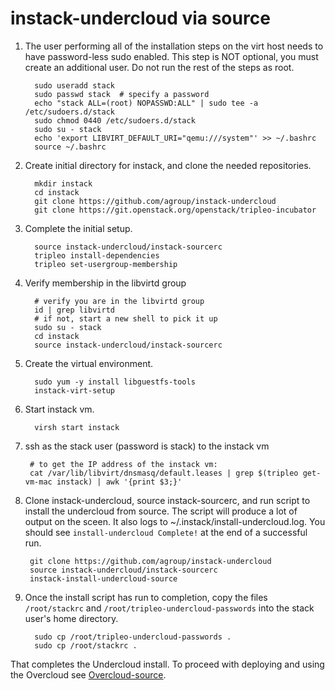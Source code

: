 instack-undercloud via source
=============================

1. The user performing all of the installation steps on the virt host needs to
   have password-less sudo enabled. This step is NOT optional, you must create an
   additional user. Do not run the rest of the steps as root.

         sudo useradd stack
         sudo passwd stack  # specify a password
         echo "stack ALL=(root) NOPASSWD:ALL" | sudo tee -a /etc/sudoers.d/stack
         sudo chmod 0440 /etc/sudoers.d/stack
         sudo su - stack
         echo 'export LIBVIRT_DEFAULT_URI="qemu:///system"' >> ~/.bashrc
         source ~/.bashrc

1. Create initial directory for instack, and clone the needed repositories.


         mkdir instack
         cd instack
         git clone https://github.com/agroup/instack-undercloud
         git clone https://git.openstack.org/openstack/tripleo-incubator


1. Complete the initial setup.

         source instack-undercloud/instack-sourcerc
         tripleo install-dependencies
         tripleo set-usergroup-membership


1. Verify membership in the libvirtd group

         # verify you are in the libvirtd group
         id | grep libvirtd
         # if not, start a new shell to pick it up
         sudo su - stack
         cd instack
         source instack-undercloud/instack-sourcerc


1. Create the virtual environment.

         sudo yum -y install libguestfs-tools
         instack-virt-setup

1. Start instack vm.

         virsh start instack

1. ssh as the stack user (password is stack) to the instack vm

        # to get the IP address of the instack vm:
        cat /var/lib/libvirt/dnsmasq/default.leases | grep $(tripleo get-vm-mac instack) | awk '{print $3;}'


1. Clone instack-undercloud, source instack-sourcerc, and run script to install the undercloud from
   source. The script will produce a lot of output on the sceen. It also logs to
   ~/.instack/install-undercloud.log. You should see `install-undercloud
   Complete!` at the end of a successful run. 
   
        git clone https://github.com/agroup/instack-undercloud
        source instack-undercloud/instack-sourcerc
        instack-install-undercloud-source

1. Once the install script has run to completion, copy the files
   `/root/stackrc` and `/root/tripleo-undercloud-passwords` into the stack user's home directory.

         sudo cp /root/tripleo-undercloud-passwords .
         sudo cp /root/stackrc .

That completes the Undercloud install. To proceed with deploying and using the
Overcloud see [Overcloud-source](Overcloud-source.md).
